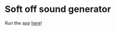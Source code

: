 # Soft off sound generator

Run the app [here](http://htmlpreview.github.io/?https://github.com/nonoo/soft-off-sound-generator/blob/master/index.html)!
